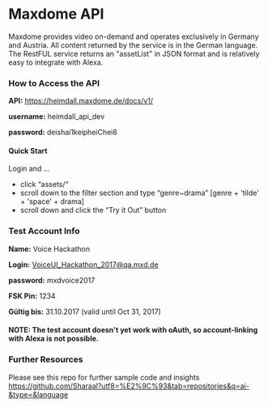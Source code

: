 # Maxdome API
Maxdome provides video on-demand and operates exclusively in Germany and Austria. All content returned by the service is in the German language. The RestFUL service returns an "assetList" in JSON format and is relatively easy to integrate with Alexa.


### How to Access the API 

<b>API:</b> https://heimdall.maxdome.de/docs/v1/

<b>username:</b> heimdall_api_dev

<b>password:</b> deishai1keipheiChei8

#### Quick Start

Login and ...
<ul>
<li>click “assets/“</li>
<li>scroll down to the filter section and type “genre~drama” [genre + 'tilde' + 'space' + drama]</li>
<li>scroll down and click the “Try it Out” button</li>
</ul>



### Test Account Info
<b>Name:</b> Voice Hackathon

<b>Login:</b> VoiceUI_Hackathon_2017@qa.mxd.de

<b>password:</b> mxdvoice2017

<b>FSK Pin:</b> 1234

<b>Gültig bis:</b> 31.10.2017 (valid until Oct 31, 2017)

#### NOTE: The test account doesn't yet work with oAuth, so account-linking with Alexa is not possible.

### Further Resources
Please see this repo for further sample code and insights
https://github.com/Sharaal?utf8=%E2%9C%93&tab=repositories&q=ai-&type=&language
